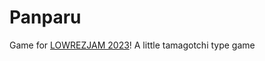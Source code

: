 # Panparu
Game for [LOWREZJAM 2023](https://itch.io/jam/lowrezjam-2023)!
A little tamagotchi type game
